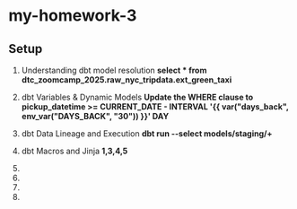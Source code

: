 # my-homework-3

## Setup

1. Understanding dbt model resolution
**select * from dtc_zoomcamp_2025.raw_nyc_tripdata.ext_green_taxi**

2. dbt Variables & Dynamic Models
**Update the WHERE clause to pickup_datetime >= CURRENT_DATE - INTERVAL '{{ var("days_back", env_var("DAYS_BACK", "30")) }}' DAY**

3. dbt Data Lineage and Execution
**dbt run --select models/staging/+**

4. dbt Macros and Jinja
**1,3,4,5**

5. 

6. 

7. 

8. 